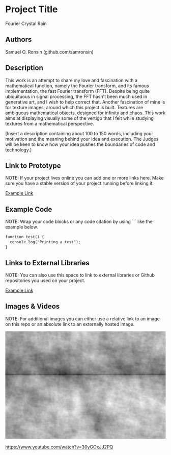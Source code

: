 # Project Title
Fourier Crystal Rain

## Authors
Samuel O. Ronsin
(github.com/samronsin)

## Description
This work is an attempt to share my love and fascination with a mathematical function, namely the Fourier transform, and its famous implementation, the fast Fourier transform (FFT). Despite being quite ubiquituous in signal processing, the FFT hasn't been much used in generative art, and I wish to help correct that. 
Another fascination of mine is for texture images, around which this project is built. Textures are ambiguous mathematical objects, designed for infinity and chaos. This work aims at displaying visually some of the vertigo that I felt while studying textures from a mathematical perspective.

[Insert a description containing about 100 to 150 words, including your motivation and the meaning behind your idea and execution. The Judges will be keen to know how your idea pushes the boundaries of code and technology.]

## Link to Prototype
NOTE: If your project lives online you can add one or more links here. Make sure you have a stable version of your project running before linking it.

[Example Link](http://www.google.com "Example Link")

## Example Code
NOTE: Wrap your code blocks or any code citation by using ``` like the example below.
```
function test() {
  console.log("Printing a test");
}
```
## Links to External Libraries
 NOTE: You can also use this space to link to external libraries or Github repositories you used on your project.

[Example Link](http://www.google.com "Example Link")

## Images & Videos
NOTE: For additional images you can either use a relative link to an image on this repo or an absolute link to an externally hosted image.

![Example Image](project_images/cover.jpg?raw=true "Example Image")

https://www.youtube.com/watch?v=30yGOxJJ2PQ
